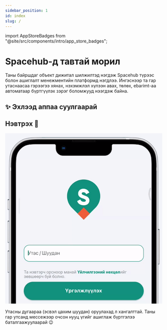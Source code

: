 ```yaml
---
sidebar_position: 1
id: index
slug: /
---
```


import AppStoreBadges from "@site/src/components/intro/app_store_badges";

# Spacehub-д тавтай морил

Таны байршдаг объект дижитал шилжилтэд нэгдэж Spacehub түрээс болон ашиглалт менежментийн платформд нэгдлээ. Ингэснээр та гар утаснаасаа гэрээгээ хянах, нэхэмжлэл хүлээн авах, төлөх, ebarimt-аа автоматаар бүртгүүлэх зэрэг боломжууд нээгдэж байна.

## ✨ Эхлээд аппаа суулгаарай

<AppStoreBadges />

## Нэвтрэх 🔑

![](img/login.gif)

Утасны дугаараа (эсвэл цахим шуудан) оруулахад л хангалттай. Таны гар утсанд мессежээр очсон нууц үгийг ашиглаж бүртгэлээ баталгаажуулаарай 😉
